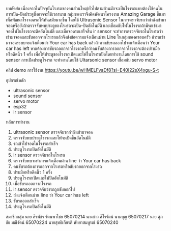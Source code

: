 บทคัดย่อ
  เนื่องจากในปัจจุบันโรงรถของคนส่วนใหญ่ทั่วไปตามบ้านมักจะเป็นโรงรถแบบต้องใช้คนในการเปิด-ปิดประตูซึ่งอาจจะใช้เวลานาน กลุ่มของเราจึงคิดพัฒนาโครงงาน Amazing Garage ขึ้นมาเพื่อพัฒนาโรงจอดรถให้ทันสมัยมากขึ้น
โดยใช้ Ultrasonic Sensor ในการตรวจับรถว่ากำลังเข้ามาจอดหรือยังถ้าตรวจจับพบประตูของโรงรถจะเปิด-ปิดอัตโนมัติ และเชื่อมกับไฟในโรงรถถ้ามีรถเข้ามาจอดไฟในโรงรถจะติดอัตโนมัติ
และเมื่อจอดรถเสร็จสิ้น ir sensor จะทำการตรวจจับรถในโรงรถว่าเข้ามาจอดและขับออกจากโรงรถแล้วจึงส่งข้อความแจ้งเตือนผ่าน Line ในกลุ่มของครอบครัว
ถ้ารถเข้ามาจอดระบบจะแจ้งเตือนว่า Your car has back แล้วถ้าหากขับรถออกไปจะแจ้งเตือนว่า Your car has left
หากต้องการขับรถออกจากโรงรถหรือว่าคนขับต้องการออกจากโรงรถจะต้องปรบมือหรือดีดนิ้ว 1 ครั้ง เพื่อให้ประตูของโรงรถเปิดและไฟในโรงรถปิดโดยทำงานโดยการใช้ sound sensor
การเปิดประตูโรงรถ จะทำงานโดยใช้ Ultarsonic sensor เชื่อมกับ servo motor

คลิป demo การใช้งาน
https://youtu.be/wHMELFvaDf8?si=E40I22sX4xgu-S-t

อุปกรณ์หลัก
- ultrasonic sensor
- sound sensor
- servo motor
- esp32
- ir sensor

หลักการทำงาน
1. ultrasonic sensor ตรวจจับรถกำลังเข้ามาจอด
2. ตรวจจับพบประตูโรงรถและไฟจะเปิดขึ้นอัตโนมัติ
3. รถเข้าไปจอดในโรงรถสำเร็จ
4. ประตูโรงรถปิดอัตโนมัติ
6. ir sensor ตรวจจับรถในโรงรถ
7. ตรวจจับพบจะทำการแจ้งเตือนผ่าน line ว่า Your car has back
8. คนขับรถต้องการออกจากโรงรถหรือขับรถออกจากโรงรถ
9. ปรบมือหรือดีดนี้ว 1 ครั้ง
10. ประตูโรงรถเปิดและไฟปิดอัตโนมัติ
11. เมื่อขับรถออกจากโรงรถ
12. ir sensor ตรวจจับว่ารถถูกขับออกไป
13. ส่งแจ้งเตือนผ่าน line ว่า Your car has left
14. ขับรถออกสำเร็จ
15. ประตูโรงรถปิดอัตโนมัติ

สมาชิกกลุ่ม
นาย ศิรพัชร รัตนพาไชย 65070214
นางสาว ศิโรรัตน์ นามบุญ 65070217
นาย ศุภชัย มณีรัตน์ 65070224
นายสุทธิเกียรติ หัทยาสมบูรณ์ 65070240
